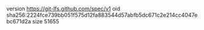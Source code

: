version https://git-lfs.github.com/spec/v1
oid sha256:2224fce739bb051f575d12fa883544d57abfb5dc671c2e214cc4047ebc671d2a
size 51655
